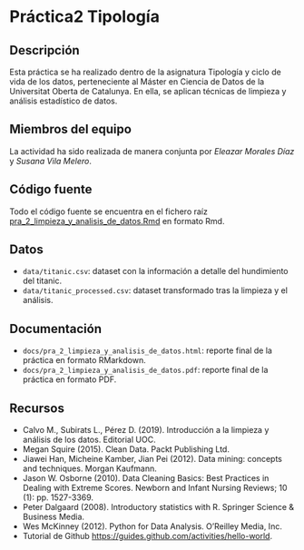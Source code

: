 # Práctica2 Tipología

## Descripción

Esta práctica se ha realizado dentro de la asignatura Tipología y ciclo de vida de los datos, perteneciente al Máster en Ciencia de Datos de la Universitat Oberta de Catalunya. En ella, se aplican técnicas de limpieza y análisis estadístico de datos.

## Miembros del equipo

La actividad ha sido realizada de manera conjunta por *Eleazar Morales Díaz* y *Susana Vila Melero*.

## Código fuente
Todo el código fuente se encuentra en el fichero raíz [pra_2_limpieza_y_analisis_de_datos.Rmd](./pra_2_limpieza_y_analisis_de_datos.Rmd) en formato Rmd.

## Datos
* `data/titanic.csv`: dataset con la información a detalle del hundimiento del titanic.
* `data/titanic_processed.csv`: dataset transformado tras la limpieza y el análisis.

## Documentación
* `docs/pra_2_limpieza_y_analisis_de_datos.html`: reporte final de la práctica en formato RMarkdown.
* `docs/pra_2_limpieza_y_analisis_de_datos.pdf`: reporte final de la práctica en formato PDF.

## Recursos

* Calvo M., Subirats L., Pérez D. (2019). Introducción a la limpieza y análisis de los datos.
Editorial UOC.
* Megan Squire (2015). Clean Data. Packt Publishing Ltd.
* Jiawei Han, Micheine Kamber, Jian Pei (2012). Data mining: concepts and techniques.
Morgan Kaufmann.
* Jason W. Osborne (2010). Data Cleaning Basics: Best Practices in Dealing with Extreme
Scores. Newborn and Infant Nursing Reviews; 10 (1): pp. 1527-3369.
* Peter Dalgaard (2008). Introductory statistics with R. Springer Science & Business Media.
* Wes McKinney (2012). Python for Data Analysis. O’Reilley Media, Inc.
* Tutorial de Github https://guides.github.com/activities/hello-world.

